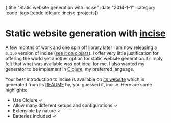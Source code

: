 {:title "Static website generation with incise"
 :date "2014-1-1"
 :category :code
 :tags [:code :clojure :incise :projects]}

# Static website generation with [incise][]

A few months of work and one spin off library later I am now releasing a `0.1.0` version of incise
([see it on clojars](https://clojars.org/incise)).
I offer very little justification for offering the world yet another option for static website generation.
I simply felt that what was available was not ideal for me.
I also wanted my generator to be implement in [Clojure][], my preferred language.

Your best introduction to incise is available on [its website][incise] which is generated from its [README][] by, you guessed it, incise.
Here are some highlights:

* Use Clojure ✓
* Allow many different setups and configurations ✓
* Extensible by nature ✓
* Batteries included ✓

[incise]: http://www.ryanmcg.com/incise/
[Clojure]: http://clojure.org/
[README]: https://github.com/RyanMcG/incise/tree/master/README.md
